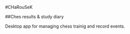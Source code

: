#CHaRouSeK

##Ches results & study diary

Desktop app for managing chess trainig and record events.
